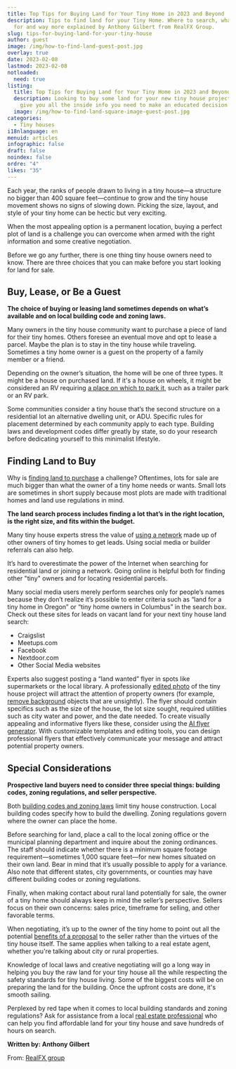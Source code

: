 ```yaml
---
title: Top Tips for Buying Land for Your Tiny Home in 2023 and Beyond
description: Tips to find land for your Tiny Home. Where to search, what to look
  for and way more explained by Anthony Gilbert from RealFX Group.
slug: tips-for-buying-land-for-your-tiny-house
author: guest
image: /img/how-to-find-land-guest-post.jpg
overlay: true
date: 2023-02-08
lastmod: 2023-02-08
notloaded:
  need: true
listing:
  title: Top Tips for Buying Land for Your Tiny Home in 2023 and Beyond
  description: Looking to buy some land for your new tiny house project? We'll
    give you all the inside info you need to make an educated decision.
  image: /img/how-to-find-land-square-image-guest-post.jpg
categories:
  - Tiny houses
i18nlanguage: en
menuid: articles
infographic: false
draft: false
noindex: false
ordre: "4"
likes: "35"
---
```

Each year, the ranks of people drawn to living in a tiny house—a structure no bigger than 400 square feet—continue to grow and the tiny house movement shows no signs of slowing down. Picking the size, layout, and style of your tiny home can be hectic but very exciting. 

When the most appealing option is a permanent location, buying a perfect plot of land is a challenge you can overcome when armed with the right information and some creative negotiation.

Before we go any further, there is one thing tiny house owners need to know. There are three choices that you can make before you start looking for land for sale.

## Buy, Lease, or Be a Guest

**The choice of buying or leasing land sometimes depends on what’s available and on local building code and zoning laws.**

Many owners in the tiny house community want to purchase a piece of land for their tiny homes. Others foresee an eventual move and opt to lease a parcel. Maybe the plan is to stay in the tiny house while traveling. Sometimes a tiny home owner is a guest on the property of a family member or a friend.

Depending on the owner’s situation, the home will be one of three types. It might be a house on purchased land. If it's a house on wheels, it might be considered an RV requiring [a place on which to park it,](https://www.nytimes.com/2017/10/06/realestate/where-can-you-park-a-tiny-home.html) such as a trailer park or an RV park. 

Some communities consider a tiny house that’s the second structure on a residential lot an alternative dwelling unit, or ADU. Specific rules for placement determined by each community apply to each type. Building laws and development codes differ greatly by state, so do your research before dedicating yourself to this minimalist lifestyle.

## Finding Land to Buy

Why is [finding land to purchase](https://www.yourathometeam.com/blog/building-on-vacant-land-how-the-process-differs-from-the-purchase-of-an-existing-home/) a challenge? Oftentimes, lots for sale are much bigger than what the owner of a tiny home needs or wants. Small lots are sometimes in short supply because most plots are made with traditional homes and land use regulations in mind.

**The land search process includes finding a lot that’s in the right location, is the right size, and fits within the budget.**

Many tiny house experts stress the value of [using a network](https://thetinylife.com/3-tips-to-finding-land-for-a-tiny-house/) made up of other owners of tiny homes to get leads. Using social media or builder referrals can also help.

It’s hard to overestimate the power of the Internet when searching for residential land or joining a network. Going online is helpful both for finding other "tiny" owners and for locating residential parcels. 

Many social media users merely perform searches only for people’s names because they don’t realize it’s possible to enter criteria such as “land for a tiny home in Oregon” or “tiny home owners in Columbus” in the search box. Check out these sites for leads on vacant land for your next tiny house land search:

* Craigslist
* Meetups.com
* Facebook
* Nextdoor.com
* Other Social Media websites

Experts also suggest posting a “land wanted” flyer in spots like supermarkets or the local library. A professionally [edited photo](https://www.adobe.com/express/feature/image/editor) of the tiny house project will attract the attention of property owners (for example, [remove background](https://www.pixelcut.ai/tools/background-remover) objects that are unsightly). The flyer should contain specifics such as the size of the house, the lot size sought, required utilities such as city water and power, and the date needed. To create visually appealing and informative flyers like these, consider using the [AI flyer generator](https://photoadking.com/ai-flyer-generator/). With customizable templates and editing tools, you can design professional flyers that effectively communicate your message and attract potential property owners.

## Special Considerations

**Prospective land buyers need to consider three special things: building codes, zoning regulations, and seller perspective.**

Both [building codes and zoning laws](https://www.curbed.com/2016/9/22/13002832/tiny-house-zoning-laws-regulations) limit tiny house construction. Local building codes specify how to build the dwelling. Zoning regulations govern where the owner can place the home.

Before searching for land, place a call to the local zoning office or the municipal planning department and inquire about the zoning ordinances. The staff should indicate whether there is a minimum square footage requirement—sometimes 1,000 square feet—for new homes situated on their own land. Bear in mind that it’s usually possible to apply for a variance. Also note that different states, city governments, or counties may have different building codes or zoning regulations.

Finally, when making contact about rural land potentially for sale, the owner of a tiny home should always keep in mind the seller’s perspective. Sellers focus on their own concerns: sales price, timeframe for selling, and other favorable terms. 

When negotiating, it’s up to the owner of the tiny home to point out all the potential [benefits of a proposal](https://betterproposals.io/proposal-templates/real-estate-proposal-template) to the seller rather than the virtues of the tiny house itself. The same applies when talking to a real estate agent, whether you're talking about city or rural properties.

Knowledge of local laws and creative negotiating will go a long way in helping you buy the raw land for your tiny house all the while respecting the safety standards for tiny house living. Some of the biggest costs will be on preparing the land for the building. Once the upfront costs are done, it's smooth sailing.

Perplexed by red tape when it comes to local building standards and zoning regulations? Ask for assistance from a local [real estate professional](https://www.creprofessionals.ca/services) who can help you find affordable land for your tiny house and save hundreds of hours on search.

**Written by: Anthony Gilbert**

From: [RealFX group](https://www.realfx.com/about/)